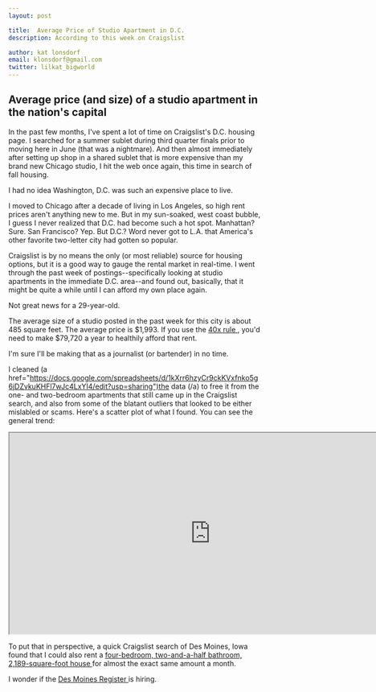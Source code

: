 ```yaml
---
layout: post

title:  Average Price of Studio Apartment in D.C.
description: According to this week on Craigslist

author: kat lonsdorf
email: klonsdorf@gmail.com
twitter: lilkat_bigworld
---
```

## Average price (and size) of a studio apartment in the nation's capital

In the past few months, I've spent a lot of time on Craigslist's D.C. housing page.  I searched for a summer sublet during third quarter finals prior to moving here in June (that was a nightmare).  And then almost immediately after setting up shop in a shared sublet that is more expensive than my brand new Chicago studio, I hit the web once again, this time in search of fall housing.

I had no idea Washington, D.C. was such an expensive place to live.

I moved to Chicago after a decade of living in Los Angeles, so high rent prices aren't anything new to me.  But in my sun-soaked, west coast bubble, I guess I never realized that D.C. had become such a hot spot.  Manhattan?  Sure.  San Francisco? Yep.  But D.C.?  Word never got to L.A. that America's other favorite two-letter city had gotten so popular.

Craigslist is by no means the only (or most reliable) source for housing options, but it is a good way to gauge the rental market in real-time.  I went through the past week of postings--specifically looking at studio apartments in the immediate D.C. area--and found out, basically, that it might be quite a while until I can afford my own place again.  

Not great news for a 29-year-old.

The average size of a studio posted in the past week for this city is about 485 square feet.  The average price is $1,993. If you use the <a href="http://lifehacker.com/figure-out-how-much-rent-you-can-afford-with-the-40x-ru-1725085955">40x rule </a>, you'd need to make $79,720 a year to healthily afford that rent.

I'm sure I'll be making that as a journalist (or bartender) in no time.

I cleaned (a href="https://docs.google.com/spreadsheets/d/1kXrr6hzyCr9ckKVxfnko5g6jDZvkuKHFl7wJc4LxYI4/edit?usp=sharing")the data (/a) to free it from the one- and two-bedroom apartments that still came up in the Craigslist search, and also from some of the blatant outliers that looked to be either mislabled or scams. Here's a scatter plot of what I found.  You can see the general trend: 

<iframe width="800" height="400" src="https://docs.google.com/spreadsheets/d/1kXrr6hzyCr9ckKVxfnko5g6jDZvkuKHFl7wJc4LxYI4/pubchart?oid=1014200616&amp;format=image"></iframe>

To put that in perspective, a quick Craigslist search of Des Moines, Iowa found that I could also rent a <a href="http://desmoines.craigslist.org/apa/5735193142.html"> four-bedroom, two-and-a-half bathroom, 2,189-square-foot house </a> for almost the exact same amount a month.  

I wonder if the <a href="http://www.desmoinesregister.com/"> Des Moines Register </a> is hiring.
